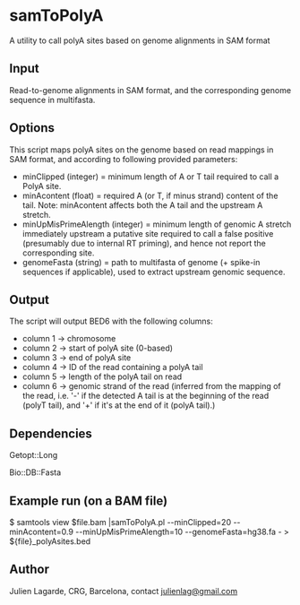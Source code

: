 # samToPolyA
A utility to call polyA sites based on genome alignments in SAM format

## Input
Read-to-genome alignments in SAM format, and the corresponding genome sequence in multifasta.

## Options
This script maps polyA sites on the genome based on read mappings in SAM format, and according to following provided parameters:
  - minClipped (integer)
            = minimum length of A or T tail required to call a PolyA site.
  - minAcontent (float)
            = required A (or T, if minus strand) content of the tail. 
              Note: minAcontent affects both the A tail and the upstream A stretch.
  - minUpMisPrimeAlength (integer)
            = minimum length of genomic A stretch immediately upstream a putative site required to call a false positive (presumably due to internal RT priming), and hence not report the corresponding site.
  - genomeFasta (string)
            = path to multifasta of genome (+ spike-in sequences if applicable), used to extract upstream genomic sequence.

## Output
The script will output BED6 with the following columns:

* column 1 -> chromosome
* column 2 -> start of polyA site (0-based)
* column 3 -> end of polyA site
* column 4 -> ID of the read containing a polyA tail
* column 5 -> length of the polyA tail on read
* column 6 -> genomic strand of the read (inferred from the mapping of the read, i.e. '-' if the detected A tail is at the beginning of the read (polyT tail), and '+' if it's at the end of it (polyA tail).)

## Dependencies
Getopt::Long

Bio::DB::Fasta

## Example run (on a BAM file)

$ samtools view $file.bam |samToPolyA.pl --minClipped=20 --minAcontent=0.9 --minUpMisPrimeAlength=10 --genomeFasta=hg38.fa - > ${file}_polyAsites.bed


## Author
Julien Lagarde, CRG, Barcelona, contact julienlag@gmail.com
